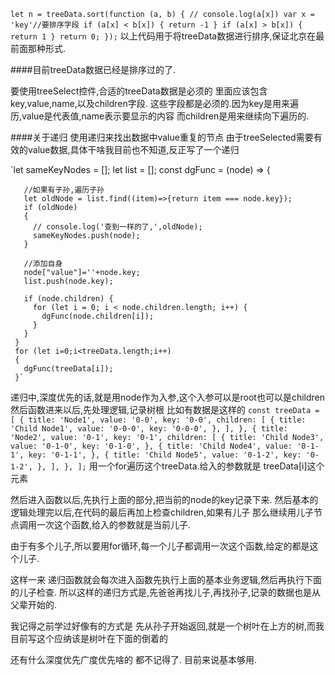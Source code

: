 `let n = treeData.sort(function (a, b) {
       // console.log(a[x])
       var x = 'key'//要排序字段
       if (a[x] < b[x]) {
         return -1
       }
       if (a[x] > b[x]) {
         return 1
       }
       return 0;
     });`
     以上代码用于将treeData数据进行排序,保证北京在最前面那种形式.
     
####目前treeData数据已经是排序过的了.

要使用treeSelect控件,合适的treeData数据是必须的
里面应该包含key,value,name,以及children字段.
这些字段都是必须的.因为key是用来遍历,value是代表值,name表示要显示的内容
而children是用来继续向下遍历的.


####关于递归
使用递归来找出数据中value重复的节点
由于treeSelected需要有效的value数据,具体干啥我目前也不知道,反正写了一个递归

`let sameKeyNodes = [];
     let list = [];
     const dgFunc = (node) => {
 
 
       //如果有子孙,遍历子孙
       let oldNode = list.find((item)=>{return item === node.key});
       if (oldNode)
       {
         // console.log('查到一样的了,',oldNode);
         sameKeyNodes.push(node);
       }
 
       //添加自身
       node["value"]=''+node.key;
       list.push(node.key);
 
       if (node.children) {
         for (let i = 0; i < node.children.length; i++) {
           dgFunc(node.children[i]);
         }
       }
     }
     for (let i=0;i<treeData.length;i++)
     {
       dgFunc(treeData[i]);
     }`
递归中,深度优先的话,就是用node作为入参,这个入参可以是root也可以是children
然后函数进来以后,先处理逻辑,记录树根
比如有数据是这样的
`const treeData = [
   {
     title: 'Node1',
     value: '0-0',
     key: '0-0',
     children: [
       {
         title: 'Child Node1',
         value: '0-0-0',
         key: '0-0-0',
       },
     ],
   },
   {
     title: 'Node2',
     value: '0-1',
     key: '0-1',
     children: [
       {
         title: 'Child Node3',
         value: '0-1-0',
         key: '0-1-0',
       },
       {
         title: 'Child Node4',
         value: '0-1-1',
         key: '0-1-1',
       },
       {
         title: 'Child Node5',
         value: '0-1-2',
         key: '0-1-2',
       },
     ],
   },
 ];`
 用一个for遍历这个treeData.给入的参数就是 treeData[i]这个元素
 
 然后进入函数以后,先执行上面的部分,把当前的node的key记录下来.
 然后基本的逻辑处理完以后,在代码的最后再加上检查children,如果有儿子
 那么继续用儿子节点调用一次这个函数,给入的参数就是当前儿子.
 
 由于有多个儿子,所以要用for循环,每一个儿子都调用一次这个函数,给定的都是这个儿子.
 
 这样一来  递归函数就会每次进入函数先执行上面的基本业务逻辑,然后再执行下面的儿子检查.
 所以这样的递归方式是,先爸爸再找儿子,再找孙子,记录的数据也是从父辈开始的.
 
 我记得之前学过好像有的方式是 先从孙子开始返回,就是一个树叶在上方的树,而我目前写这个应纳该是树叶在下面的倒着的
 
 还有什么深度优先广度优先啥的 都不记得了.
 目前来说基本够用.
